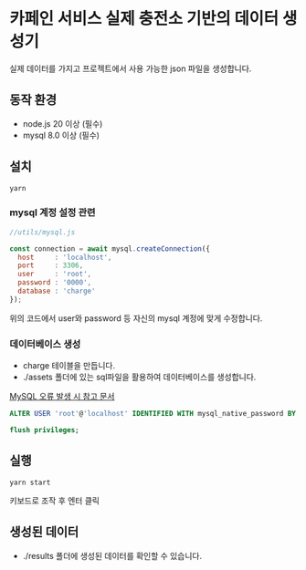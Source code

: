 # 카페인 서비스 실제 충전소 기반의 데이터 생성기

실제 데이터를 가지고 프로젝트에서 사용 가능한 json 파일을 생성합니다.

## 동작 환경

- node.js 20 이상 (필수)
- mysql 8.0 이상 (필수)

## 설치
```
yarn
```

### mysql 계정 설정 관련

```js
//utils/mysql.js

const connection = await mysql.createConnection({
  host     : 'localhost',
  port     : 3306,
  user     : 'root',
  password : '0000',
  database : 'charge'
});
```

위의 코드에서 user와 password 등 자신의 mysql 계정에 맞게 수정합니다.

### 데이터베이스 생성
- charge 테이블을 만듭니다.
- ./assets 폴더에 있는 sql파일을 활용하여 데이터베이스를 생성합니다.



[MySQL 오류 발생 시 참고 문서](https://stackoverflow.com/questions/50093144/mysql-8-0-client-does-not-support-authentication-protocol-requested-by-server
)

```sql
ALTER USER 'root'@'localhost' IDENTIFIED WITH mysql_native_password BY '비밀번호를 입력하세요';
```

```sql
flush privileges;
```


## 실행
```
yarn start
```

키보드로 조작 후 엔터 클릭

## 생성된 데이터

- ./results 폴더에 생성된 데이터를 확인할 수 있습니다.
